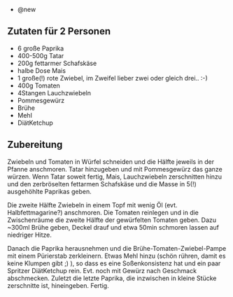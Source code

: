 - @new

## Zutaten für 2 Personen
- 6 große Paprika
- 400-500g Tatar
- 200g fettarmer Schafskäse
- halbe Dose Mais
- 1 große(!) rote Zwiebel, im Zweifel lieber zwei oder gleich drei.. :-)
- 400g Tomaten
- 4Stangen Lauchzwiebeln
- Pommesgewürz
- Brühe
- Mehl
- DiätKetchup

## Zubereitung
Zwiebeln und Tomaten in Würfel schneiden und die Hälfte jeweils in der Pfanne anschmoren. Tatar hinzugeben und mit Pommesgewürz das ganze würzen. Wenn Tatar soweit fertig, Mais, Lauchzwiebeln zerschnitten hinzu und den zerbröselten fettarmen Schafskäse und die Masse in 5(!) ausgehöhlte Paprikas geben.

Die zweite Hälfte Zwiebeln in einem Topf mit wenig Öl (evt. Halbfettmagarine?) anschmoren. Die Tomaten reinlegen und in die Zwischenräume die zweite Hälfte der gewürfelten Tomaten geben. Dazu ~300ml Brühe geben, Deckel drauf und etwa 50min schmoren lassen auf niedriger Hitze.

Danach die Paprika herausnehmen und die Brühe-Tomaten-Zwiebel-Pampe mit einem Pürierstab zerkleinern. Etwas Mehl hinzu (schön rühren, damit es keine Klumpen gibt ;) ), so dass es eine Soßenkonsistenz hat und ein paar Spritzer DiätKetchup rein. Evt. noch mit Gewürz nach Geschmack abschmecken. Zuletzt die letzte Paprika, die inzwischen in kleine Stücke zerschnitte ist, hineingeben. Fertig.


